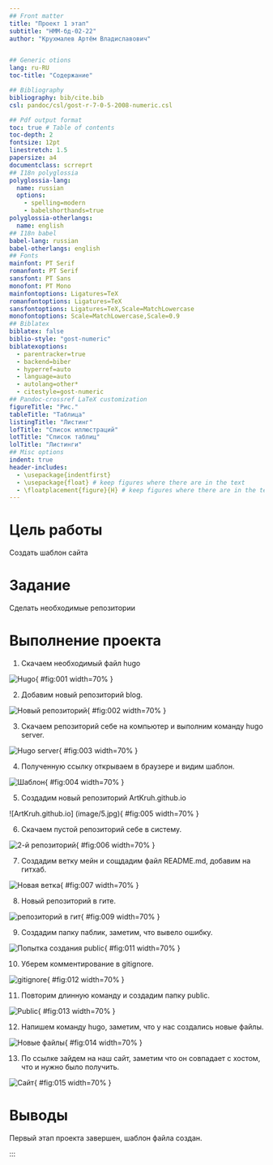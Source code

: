 ```yaml
---
## Front matter
title: "Проект 1 этап"
subtitle: "НММ-бд-02-22"
author: "Крухмалев Артём Владиславович"


## Generic otions
lang: ru-RU
toc-title: "Содержание"

## Bibliography
bibliography: bib/cite.bib
csl: pandoc/csl/gost-r-7-0-5-2008-numeric.csl

## Pdf output format
toc: true # Table of contents
toc-depth: 2
fontsize: 12pt
linestretch: 1.5
papersize: a4
documentclass: scrreprt
## I18n polyglossia
polyglossia-lang:
  name: russian
  options:
	- spelling=modern
	- babelshorthands=true
polyglossia-otherlangs:
  name: english
## I18n babel
babel-lang: russian
babel-otherlangs: english
## Fonts
mainfont: PT Serif
romanfont: PT Serif
sansfont: PT Sans
monofont: PT Mono
mainfontoptions: Ligatures=TeX
romanfontoptions: Ligatures=TeX
sansfontoptions: Ligatures=TeX,Scale=MatchLowercase
monofontoptions: Scale=MatchLowercase,Scale=0.9
## Biblatex
biblatex: false
biblio-style: "gost-numeric"
biblatexoptions:
  - parentracker=true
  - backend=biber
  - hyperref=auto
  - language=auto
  - autolang=other*
  - citestyle=gost-numeric
## Pandoc-crossref LaTeX customization
figureTitle: "Рис."
tableTitle: "Таблица"
listingTitle: "Листинг"
lofTitle: "Список иллюстраций"
lotTitle: "Список таблиц"
lolTitle: "Листинги"
## Misc options
indent: true
header-includes:
  - \usepackage{indentfirst}
  - \usepackage{float} # keep figures where there are in the text
  - \floatplacement{figure}{H} # keep figures where there are in the text
---
```


# Цель работы

Создать шаблон сайта 

# Задание

Сделать необходимые репозитории 

# Выполнение проекта

1. Скачаем необходимый файл hugo

![Hugo](image/1.jpg){ #fig:001 width=70% }

2. Добавим новый репозиторий blog.

![Новый репозиторий](image/2.jpg){ #fig:002 width=70% }

3. Скачаем репозиторий себе на компьютер и выполним команду hugo server.

![Hugo server](image/3.jpg){ #fig:003 width=70% }

4. Полученную ссылку открываем в браузере и видим шаблон.

![Шаблон](image/4.jpg){ #fig:004 width=70% }

5. Создадим новый репозиторий ArtKruh.github.io

![ArtKruh.github.io] (image/5.jpg){ #fig:005 width=70% }

6. Скачаем пустой репозиторий себе в систему.

![2-й репозиторий](image/6.jpg){ #fig:006 width=70% }

7. Создадим ветку мейн и сощдадим файл README.md, добавим на гитхаб.

![Новая ветка](image/7.jpg){ #fig:007 width=70% }

8. Новый репозиторий в гите.

![репозиторий в гит](image/8.jpg){ #fig:009 width=70% }

9. Создадим папку паблик, заметим, что вывело ошибку.

![Попытка создания public](image/9.jpg){ #fig:011 width=70% }

10. Уберем комментирование в gitignore.

![gitignore](image/10.jpg){ #fig:012 width=70% }

11. Повторим длинную команду и создадим папку public.

![Public](image/11.jpg){ #fig:013 width=70% }

12. Напишем команду hugo, заметим, что у нас создались новые файлы.

![Новые файлы](image/12.jpg){ #fig:014 width=70% }

13. По ссылке зайдем на наш сайт, заметим что он совпадает с хостом, что и нужно было получить.

![Сайт](image/13.jpg){ #fig:015 width=70% }


# Выводы

Первый этап проекта завершен, шаблон файла создан.

:::
